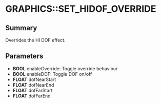 # GRAPHICS::SET_HIDOF_OVERRIDE

## Summary
Overrides the HI DOF effect.

## Parameters
* **BOOL** enableOverride: Toggle override behaviour
* **BOOL** enableDOF: Toggle DOF on/off
* **FLOAT** dofNearStart
* **FLOAT** dofNearEnd
* **FLOAT** dofFarStart
* **FLOAT** dofFarEnd